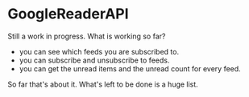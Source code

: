 GoogleReaderAPI
===============

Still a work in progress. What is working so far?

 * you can see which feeds you are subscribed to.
 * you can subscribe and unsubscribe to feeds.
 * you can get the unread items and the unread count for every feed.
 
So far that's about it.
What's left to be done is a huge list.